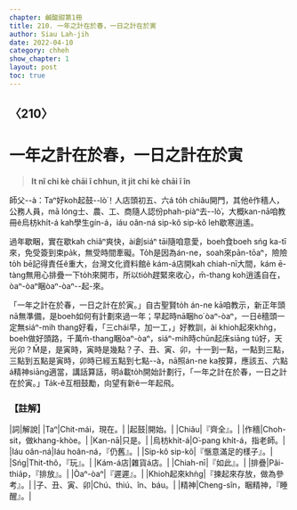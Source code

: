 ```yaml
---
chapter: 鹹酸甜第1冊
title: 210. 一年之計在於春，一日之計在於寅
author: Siau Lah-jih
date: 2022-04-10
category: chheh
show_chapter: 1
layout: post
toc: true
---
```

  
## 〈210〉
# 一年之計在於春，一日之計在於寅
>**It nî chi kè chāi î chhun, it ji̍t chi kè chāi î în**

師父--à：Taⁿ好koh起鼓--lò͘！人店頭初五、六á to̍h chiâu開門，其他ê作穡人，公務人員，mā lóng士、農、工、商隨人認份phah-piàⁿ去--lò͘，大概kan-nā咱教冊ê烏枋khi̍t-á kah學生gín-á，iáu oân-ná sip-kô sip-kô leh歇寒逍遙。

過年歇睏，實在歇kah chiâⁿ爽快，ài創siáⁿ tāi隨咱意愛，boeh食boeh sńg ka-tī來，免受簽到束pa̍k，無受時間牽礙。To̍h是因為án-ne，soah來pān-tōaⁿ，險險to̍h bē記得責任ê重大，台灣文化資料館ê kám-á店開kah chiah-nī大間，kám ē-tàng無用心排疊一下to̍h來開市，所以tio̍h趕緊來收心，m̄-thang koh逍遙自在，òaⁿ-òaⁿ睏òaⁿ-òaⁿ--起-來。

「一年之計在於春，一日之計在於寅。」自古聖賢to̍h án-ne kā咱教示，新正年頭nā無準備，是boeh如何有計劃來過一年；早起時nā睏ho͘ òaⁿ-òaⁿ，一日ê穡頭一定無siáⁿ-mih thang好看，「三chái早，加一工，」好教訓，ài khioh起來khǹg，boeh做好頭路，千萬m̄-thang睏òaⁿ-òaⁿ，siáⁿ-mih時chūn起床siāng tú好，天光卯？M̄是，是寅時，寅時是幾點？子、丑、寅、卯，十一到一點，一點到三點，三點到五點是寅時，卯時已經五點到七點--à，nā照án-ne ka按算，應該五、六點á精神siāng適當，講話算話，明á載to̍h開始計劃行，「一年之計在於春，一日之計在於寅。」Ta̍k-ê互相鼓勵，向望有新ê一年起飛。


### 【註解】

|詞|解說|
|Taⁿ|Chit-mái，現在。|
|起鼓|開始。|
|Chiâu|『齊全』。|
|作穡|Choh-sit，做khang-khòe。|
|Kan-nā|只是。|
|烏枋khi̍t-á|O͘-pang khi̍t-á，指老師。|
|Iáu oân-ná|Iáu hoân-ná，『仍舊』。|
|Sip-kô sip-kô|『愜意滿足的樣子』。|
|Sńg|Thit-thô，『玩』。|
|Kám-á店|雜貨á店。|
|Chiah-nī|『如此』。|
|排疊|Pâi-thia̍p，『排放』。|
|Òaⁿ-òaⁿ|『遲遲』。|
|Khioh起來khǹg|『揀起來存放，做為參考』。|
|子、丑、寅、卯|Chú、thiú、în、báu。|
|精神|Cheng-sîn，睏精神，『睡醒』。|

